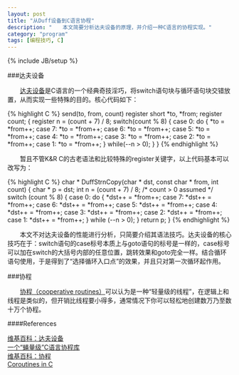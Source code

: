 ```yaml
---
layout: post
title: "从Duff设备到C语言协程"
description: "　　本文简要分析达夫设备的原理，并介绍一种C语言的协程实现。"
category: "program"
tags: [编程技巧, C]
---
```

{% include JB/setup %}

###达夫设备

　　[达夫设备](http://zh.wikipedia.org/wiki/%E8%BE%BE%E5%A4%AB%E8%AE%BE%E5%A4%87)是C语言的一个经典奇技淫巧，将switch语句块与循环语句块交错放置，从而实现一些特殊的目的。核心代码如下：

{% highlight C %}
send(to, from, count)
register short *to, *from;
register count;
{
    register n = (count + 7) / 8;
    switch(count % 8) {
    case 0: do {    *to = *from++;
    case 7:         *to = *from++;
    case 6:         *to = *from++;
    case 5:         *to = *from++;
    case 4:         *to = *from++;
    case 3:         *to = *from++;
    case 2:         *to = *from++;
    case 1:         *to = *from++;
            } while(--n > 0);
    }
}
{% endhighlight %}

　　暂且不管K&R C的古老语法和比较特殊的register关键字，以上代码基本可以改写为：

{% highlight C %}
char * DuffStrnCopy(char * dst, const char * from, int count)
{
    char * p = dst;
    int n = (count + 7) / 8; /* count > 0 assumed */
    switch (count % 8)
    {
        case 0: do {    *dst++ = *from++;
        case 7:         *dst++ = *from++;
        case 6:         *dst++ = *from++;
        case 5:         *dst++ = *from++;
        case 4:         *dst++ = *from++;
        case 3:         *dst++ = *from++;
        case 2:         *dst++ = *from++;
        case 1:         *dst++ = *from++;
                } while (--n > 0);
    }
    return p;
}
{% endhighlight %}

　　本文不对达夫设备的性能进行分析，只简要介绍其语法技巧。达夫设备的核心技巧在于：switch语句的case标号本质上与goto语句的标号是一样的，case标号可以加在switch的大括号内部的任意位置，跳转效果和goto完全一样。结合循环语句使用，于是得到了“选择循环入口点”的效果，并且只对第一次循环起作用。

###协程

　　[协程（cooperative routines）](http://zh.wikipedia.org/wiki/%E5%8D%8F%E7%A8%8B)可以认为是一种“轻量级的线程”，在逻辑上和线程是类似的，但开销比线程要小得多，通常情况下你可以轻松地创建数万乃至数十万个协程。

####References

[维基百科：达夫设备](http://en.wikipedia.org/wiki/Duff's_device)  
[一个“蝇量级”C语言协程库](http://coolshell.cn/articles/10975.html)  
[维基百科：协程](http://en.wikipedia.org/wiki/Coroutine)  
[Coroutines in C](http://www.chiark.greenend.org.uk/~sgtatham/coroutines.html)  

